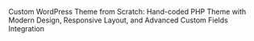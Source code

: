 Custom WordPress Theme from Scratch: Hand-coded PHP Theme with Modern Design, Responsive Layout, and Advanced Custom Fields Integration
